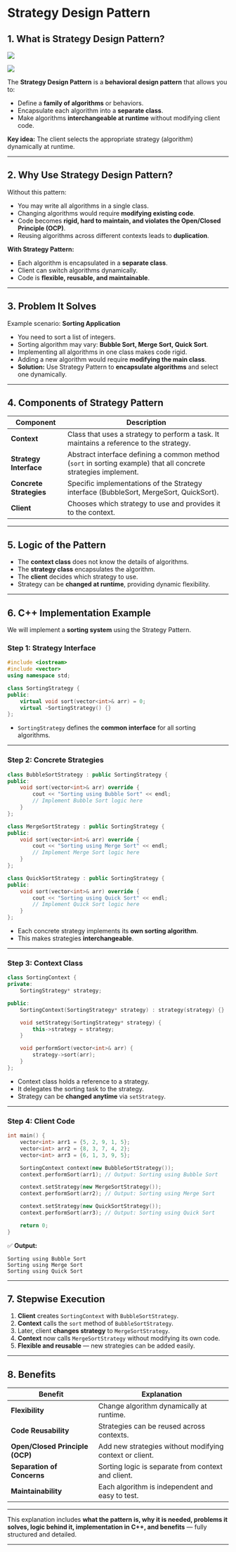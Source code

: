 # Strategy Design Pattern

## 1. What is Strategy Design Pattern?
![](https://media.geeksforgeeks.org/wp-content/uploads/20250911173103416801/Strategy-design-pattern.webp)

![](https://media.geeksforgeeks.org/wp-content/uploads/20240207154820/StrategyDesignPatternExample.webp)

The **Strategy Design Pattern** is a **behavioral design pattern** that allows you to:

* Define a **family of algorithms** or behaviors.
* Encapsulate each algorithm into a **separate class**.
* Make algorithms **interchangeable at runtime** without modifying client code.

**Key idea:** The client selects the appropriate strategy (algorithm) dynamically at runtime.

---

## 2. Why Use Strategy Design Pattern?

Without this pattern:

* You may write all algorithms in a single class.
* Changing algorithms would require **modifying existing code**.
* Code becomes **rigid, hard to maintain, and violates the Open/Closed Principle (OCP)**.
* Reusing algorithms across different contexts leads to **duplication**.

**With Strategy Pattern:**

* Each algorithm is encapsulated in a **separate class**.
* Client can switch algorithms dynamically.
* Code is **flexible, reusable, and maintainable**.

---

## 3. Problem It Solves

Example scenario: **Sorting Application**

* You need to sort a list of integers.
* Sorting algorithm may vary: **Bubble Sort, Merge Sort, Quick Sort**.
* Implementing all algorithms in one class makes code rigid.
* Adding a new algorithm would require **modifying the main class**.
* **Solution:** Use Strategy Pattern to **encapsulate algorithms** and select one dynamically.

---

## 4. Components of Strategy Pattern

| Component               | Description                                                                                                     |
| ----------------------- | --------------------------------------------------------------------------------------------------------------- |
| **Context**             | Class that uses a strategy to perform a task. It maintains a reference to the strategy.                         |
| **Strategy Interface**  | Abstract interface defining a common method (`sort` in sorting example) that all concrete strategies implement. |
| **Concrete Strategies** | Specific implementations of the Strategy interface (BubbleSort, MergeSort, QuickSort).                          |
| **Client**              | Chooses which strategy to use and provides it to the context.                                                   |

---

## 5. Logic of the Pattern

* The **context class** does not know the details of algorithms.
* The **strategy class** encapsulates the algorithm.
* The **client** decides which strategy to use.
* Strategy can be **changed at runtime**, providing dynamic flexibility.

---

## 6. C++ Implementation Example

We will implement a **sorting system** using the Strategy Pattern.

### Step 1: Strategy Interface

```cpp
#include <iostream>
#include <vector>
using namespace std;

class SortingStrategy {
public:
    virtual void sort(vector<int>& arr) = 0;
    virtual ~SortingStrategy() {}
};
```

* `SortingStrategy` defines the **common interface** for all sorting algorithms.

---

### Step 2: Concrete Strategies

```cpp
class BubbleSortStrategy : public SortingStrategy {
public:
    void sort(vector<int>& arr) override {
        cout << "Sorting using Bubble Sort" << endl;
        // Implement Bubble Sort logic here
    }
};

class MergeSortStrategy : public SortingStrategy {
public:
    void sort(vector<int>& arr) override {
        cout << "Sorting using Merge Sort" << endl;
        // Implement Merge Sort logic here
    }
};

class QuickSortStrategy : public SortingStrategy {
public:
    void sort(vector<int>& arr) override {
        cout << "Sorting using Quick Sort" << endl;
        // Implement Quick Sort logic here
    }
};
```

* Each concrete strategy implements its **own sorting algorithm**.
* This makes strategies **interchangeable**.

---

### Step 3: Context Class

```cpp
class SortingContext {
private:
    SortingStrategy* strategy;

public:
    SortingContext(SortingStrategy* strategy) : strategy(strategy) {}

    void setStrategy(SortingStrategy* strategy) {
        this->strategy = strategy;
    }

    void performSort(vector<int>& arr) {
        strategy->sort(arr);
    }
};
```

* Context class holds a reference to a strategy.
* It delegates the sorting task to the strategy.
* Strategy can be **changed anytime** via `setStrategy`.

---

### Step 4: Client Code

```cpp
int main() {
    vector<int> arr1 = {5, 2, 9, 1, 5};
    vector<int> arr2 = {8, 3, 7, 4, 2};
    vector<int> arr3 = {6, 1, 3, 9, 5};

    SortingContext context(new BubbleSortStrategy());
    context.performSort(arr1); // Output: Sorting using Bubble Sort

    context.setStrategy(new MergeSortStrategy());
    context.performSort(arr2); // Output: Sorting using Merge Sort

    context.setStrategy(new QuickSortStrategy());
    context.performSort(arr3); // Output: Sorting using Quick Sort

    return 0;
}
```

✅ **Output:**

```
Sorting using Bubble Sort
Sorting using Merge Sort
Sorting using Quick Sort
```

---

## 7. Stepwise Execution

1. **Client** creates `SortingContext` with `BubbleSortStrategy`.
2. **Context** calls the `sort` method of `BubbleSortStrategy`.
3. Later, client **changes strategy** to `MergeSortStrategy`.
4. **Context** now calls `MergeSortStrategy` without modifying its own code.
5. **Flexible and reusable** — new strategies can be added easily.

---

## 8. Benefits

| Benefit                         | Explanation                                             |
| ------------------------------- | ------------------------------------------------------- |
| **Flexibility**                 | Change algorithm dynamically at runtime.                |
| **Code Reusability**            | Strategies can be reused across contexts.               |
| **Open/Closed Principle (OCP)** | Add new strategies without modifying context or client. |
| **Separation of Concerns**      | Sorting logic is separate from context and client.      |
| **Maintainability**             | Each algorithm is independent and easy to test.         |

---

This explanation includes **what the pattern is, why it is needed, problems it solves, logic behind it, implementation in C++, and benefits** — fully structured and detailed.

---
